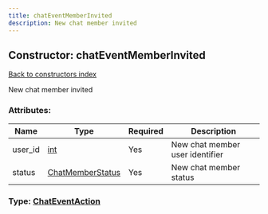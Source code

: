 ```yaml
---
title: chatEventMemberInvited
description: New chat member invited
---
```

## Constructor: chatEventMemberInvited  
[Back to constructors index](index.md)



New chat member invited

### Attributes:

| Name     |    Type       | Required | Description |
|----------|---------------|----------|-------------|
|user\_id|[int](../types/int.md) | Yes|New chat member user identifier|
|status|[ChatMemberStatus](../types/ChatMemberStatus.md) | Yes|New chat member status|



### Type: [ChatEventAction](../types/ChatEventAction.md)


